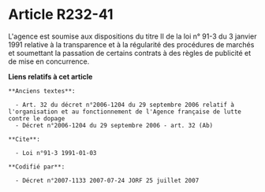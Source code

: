 # Article R232-41

L'agence est soumise aux dispositions du titre II de la loi n° 91-3 du 3 janvier 1991 relative à la transparence et à la
régularité des procédures de marchés et soumettant la passation de certains contrats à des règles de publicité et de mise en
concurrence.

**Liens relatifs à cet article**

	**Anciens textes**:

	  - Art. 32 du décret n°2006-1204 du 29 septembre 2006 relatif à l'organisation et au fonctionnement de l'Agence française de lutte contre le dopage
	  - Décret n°2006-1204 du 29 septembre 2006 - art. 32 (Ab)

	**Cite**:

	  - Loi n°91-3 1991-01-03

	**Codifié par**:

	  - Décret n°2007-1133 2007-07-24 JORF 25 juillet 2007
